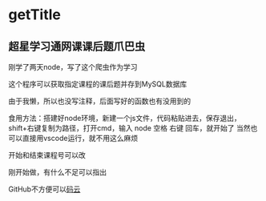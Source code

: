 # getTitle   

## 超星学习通网课课后题爪巴虫

刚学了两天node，写了这个爬虫作为学习  

这个程序可以获取指定课程的课后题并存到MySQL数据库

由于我懒，所以也没写注释，后面写好的函数也有没用到的

食用方法：搭建好node环境，新建一个js文件，代码粘贴进去，保存退出，shift+右键复制为路径，打开cmd，输入 node 空格 右键 回车，就开始了
当然也可以直接用vscode运行，就不用这么麻烦

开始和结束课程号可以改

刚开始做，有什么不足可以指出

GitHub不方便可以[码云](https://gitee.com/ltxhhz/getTitle)
